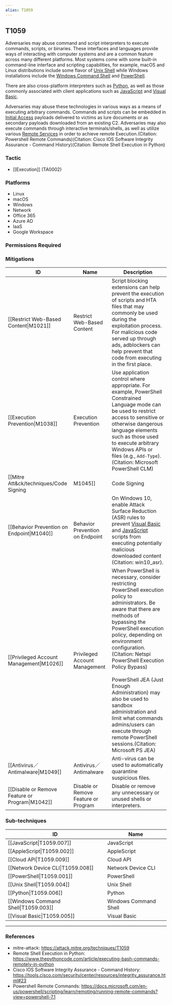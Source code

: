 ```yaml
---
alias: T1059
---
```


## T1059

Adversaries may abuse command and script interpreters to execute commands, scripts, or binaries. These interfaces and languages provide ways of interacting with computer systems and are a common feature across many different platforms. Most systems come with some built-in command-line interface and scripting capabilities, for example, macOS and Linux distributions include some flavor of [Unix Shell](https://attack.mitre.org/techniques/T1059/004) while Windows installations include the [Windows Command Shell](https://attack.mitre.org/techniques/T1059/003) and [PowerShell](https://attack.mitre.org/techniques/T1059/001).

There are also cross-platform interpreters such as [Python](https://attack.mitre.org/techniques/T1059/006), as well as those commonly associated with client applications such as [JavaScript](https://attack.mitre.org/techniques/T1059/007) and [Visual Basic](https://attack.mitre.org/techniques/T1059/005).

Adversaries may abuse these technologies in various ways as a means of executing arbitrary commands. Commands and scripts can be embedded in [Initial Access](https://attack.mitre.org/tactics/TA0001) payloads delivered to victims as lure documents or as secondary payloads downloaded from an existing C2. Adversaries may also execute commands through interactive terminals/shells, as well as utilize various [Remote Services](https://attack.mitre.org/techniques/T1021) in order to achieve remote Execution.(Citation: Powershell Remote Commands)(Citation: Cisco IOS Software Integrity Assurance - Command History)(Citation: Remote Shell Execution in Python)


### Tactic
- [[Execution]] (TA0002)

### Platforms
- Linux
- macOS
- Windows
- Network
- Office 365
- Azure AD
- IaaS
- Google Workspace

### Permissions Required

### Mitigations

| ID | Name | Description |
| --- | --- | --- |
| [[Restrict Web-Based Content\|M1021]] | Restrict Web-Based Content | Script blocking extensions can help prevent the execution of scripts and HTA files that may commonly be used during the exploitation process. For malicious code served up through ads, adblockers can help prevent that code from executing in the first place. |
| [[Execution Prevention\|M1038]] | Execution Prevention | Use application control where appropriate. For example, PowerShell Constrained Language mode can be used to restrict access to sensitive or otherwise dangerous language elements such as those used to execute arbitrary Windows APIs or files (e.g., `Add-Type`).(Citation: Microsoft PowerShell CLM) |
| [[Mitre Att&ck/techniques/Code Signing|M1045]] | Code Signing | Where possible, only permit execution of signed scripts. |
| [[Behavior Prevention on Endpoint\|M1040]] | Behavior Prevention on Endpoint | On Windows 10, enable Attack Surface Reduction (ASR) rules to prevent [Visual Basic](https://attack.mitre.org/techniques/T1059/005) and [JavaScript](https://attack.mitre.org/techniques/T1059/007) scripts from executing potentially malicious downloaded content (Citation: win10_asr). |
| [[Privileged Account Management\|M1026]] | Privileged Account Management | When PowerShell is necessary, consider restricting PowerShell execution policy to administrators. Be aware that there are methods of bypassing the PowerShell execution policy, depending on environment configuration.(Citation: Netspi PowerShell Execution Policy Bypass)<br /><br />PowerShell JEA (Just Enough Administration) may also be used to sandbox administration and limit what commands admins/users can execute through remote PowerShell sessions.(Citation: Microsoft PS JEA) |
| [[Antivirus／Antimalware\|M1049]] | Antivirus／Antimalware | Anti-virus can be used to automatically quarantine suspicious files.  |
| [[Disable or Remove Feature or Program\|M1042]] | Disable or Remove Feature or Program | Disable or remove any unnecessary or unused shells or interpreters. |

### Sub-techniques

| ID | Name |
| --- | --- |
| [[JavaScript\|T1059.007]] | JavaScript |
| [[AppleScript\|T1059.002]] | AppleScript |
| [[Cloud API\|T1059.009]] | Cloud API |
| [[Network Device CLI\|T1059.008]] | Network Device CLI |
| [[PowerShell\|T1059.001]] | PowerShell |
| [[Unix Shell\|T1059.004]] | Unix Shell |
| [[Python\|T1059.006]] | Python |
| [[Windows Command Shell\|T1059.003]] | Windows Command Shell |
| [[Visual Basic\|T1059.005]] | Visual Basic |


---
### References

- mitre-attack: https://attack.mitre.org/techniques/T1059
- Remote Shell Execution in Python: https://www.thepythoncode.com/article/executing-bash-commands-remotely-in-python
- Cisco IOS Software Integrity Assurance - Command History: https://tools.cisco.com/security/center/resources/integrity_assurance.html#23
- Powershell Remote Commands: https://docs.microsoft.com/en-us/powershell/scripting/learn/remoting/running-remote-commands?view=powershell-7.1
